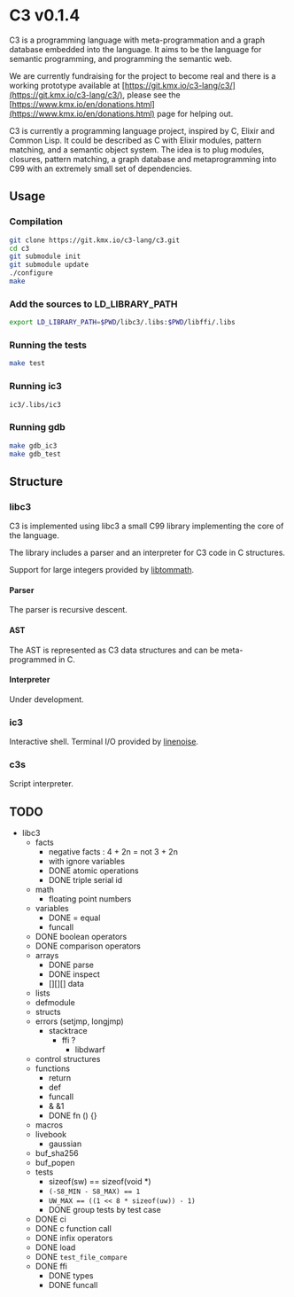 # C3 v0.1.4

C3 is a programming language with meta-programmation and a graph
database embedded into the language. It aims to be the language
for semantic programming, and programming the semantic web.

We are currently fundraising for the project to become real and
there is a working prototype available at
[https://git.kmx.io/c3-lang/c3/](https://git.kmx.io/c3-lang/c3/),
please see the
[https://www.kmx.io/en/donations.html](https://www.kmx.io/en/donations.html)
page for helping out.

C3 is currently a programming language project, inspired by C, Elixir
and Common Lisp. It could be described as C with Elixir modules,
pattern matching, and a semantic object system. The idea is to plug
modules, closures, pattern matching, a graph database and
metaprogramming into C99 with an extremely small set of dependencies.


## Usage

### Compilation
```sh
git clone https://git.kmx.io/c3-lang/c3.git
cd c3
git submodule init
git submodule update
./configure
make
```

### Add the sources to LD_LIBRARY_PATH
```sh
export LD_LIBRARY_PATH=$PWD/libc3/.libs:$PWD/libffi/.libs
```

### Running the tests
```sh
make test
```

### Running ic3
```sh
ic3/.libs/ic3
```

### Running gdb
```sh
make gdb_ic3
make gdb_test
```


## Structure

### libc3

C3 is implemented using libc3 a small C99 library implementing the core
of the language.

The library includes a parser and an interpreter for C3 code in C
structures.

Support for large integers provided by
[libtommath](https://github.com/libtom/libtommath).

#### Parser

The parser is recursive descent.

#### AST

The AST is represented as C3 data structures and can be meta-programmed
in C.

#### Interpreter

Under development.


### ic3

Interactive shell. Terminal I/O provided by
[linenoise](https://github.com/antirez/linenoise/tree/1.0).


### c3s

Script interpreter.


## TODO

 - libc3
   - facts
     - negative facts : 4 + 2n = not 3 + 2n
     - with ignore variables
     - DONE atomic operations
     - DONE triple serial id
   - math
     - floating point numbers
   - variables
      - DONE = equal
      - funcall
   - DONE boolean operators
   - DONE comparison operators
   - arrays
     - DONE parse
     - DONE inspect
     - [][][] data
   - lists
   - defmodule
   - structs
   - errors (setjmp, longjmp)
     - stacktrace
       - ffi ?
         - libdwarf
   - control structures
   - functions
     - return
     - def
     - funcall
     - & &1
     - DONE fn () {}
   - macros
   - livebook
     - gaussian
   - buf_sha256
   - buf_popen
   - tests
     - sizeof(sw) == sizeof(void *)
     - `(-S8_MIN - S8_MAX) == 1`
     - `UW_MAX == ((1 << 8 * sizeof(uw)) - 1)`
     - DONE group tests by test case
   - DONE ci
   - DONE c function call
   - DONE infix operators
   - DONE load
   - DONE `test_file_compare`
   - DONE ffi
     - DONE types
     - DONE funcall
